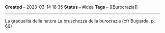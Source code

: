 **Created** – 2023-03-14 18:35
**Status** – #idea
**Tags** – [[Burocrazia]]

---

La gradualità della natura
La bruschezza della burocrazia
(cfr Bugiarda, p. 69)